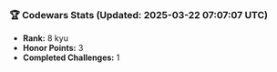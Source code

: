 ### 🏆 Codewars Stats (Updated: 2025-03-22 07:07:07 UTC)

- **Rank:** 8 kyu
- **Honor Points:** 3
- **Completed Challenges:** 1
